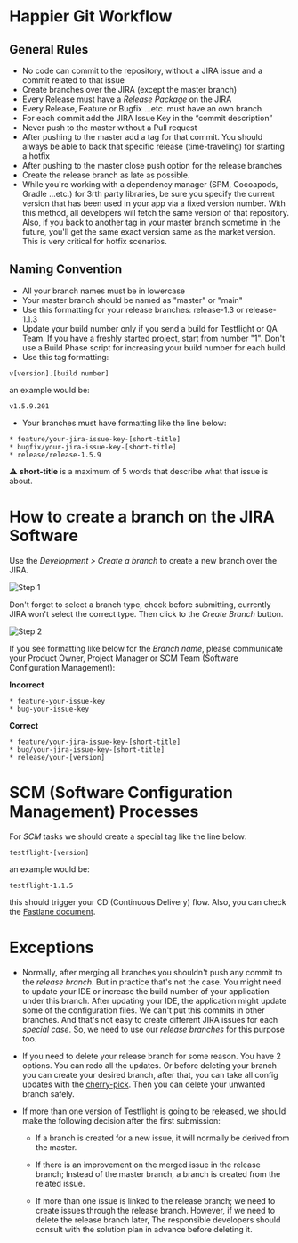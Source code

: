 # Happier Git Workflow

## General Rules

* No code can commit to the repository, without a JIRA issue and a commit related to that issue
* Create branches over the JIRA (except the master branch)
* Every Release must have a *Release Package* on the JIRA
* Every Release, Feature or Bugfix …etc. must have an own branch
* For each commit add the JIRA Issue Key in the “commit description”
* Never push to the master without a Pull request
* After pushing to the master add a tag for that commit. You should always be able to back that specific release (time-traveling) for starting a hotfix 
* After pushing to the master close push option for the release branches
* Create the release branch as late as possible.
* While you're working with a dependency manager (SPM, Cocoapods, Gradle ...etc.) for 3rth party libraries, be sure you specify the current version that has been used in your app via a fixed version number. With this method, all developers will fetch the same version of that repository. Also, if you back to another tag in your master branch sometime in the future, you'll get the same exact version same as the market version. This is very critical for hotfix scenarios.

## Naming Convention

* All your branch names must be in lowercase
* Your master branch should be named as "master" or "main"
* Use this formatting for your release branches: release-1.3 or release-1.1.3
* Update your build number only if you send a build for Testflight or QA Team. If you have a freshly started project, start from number "1". 
Don't use a Build Phase script for increasing your build number for each build. 
* Use this tag formatting: 
```
v[version].[build number]
```		
an example would be:
```
v1.5.9.201
```

* Your branches must have formatting like the line below:

```
* feature/your-jira-issue-key-[short-title]
* bugfix/your-jira-issue-key-[short-title]
* release/release-1.5.9
```

⚠️ **short-title** is a maximum of 5 words that describe what that issue is about.

# How to create a branch on the JIRA Software

Use the *Development > Create a branch* to create a new branch over the JIRA.

![Step 1](./CREATE-BRANCH-1.png)

Don't forget to select a branch type, check before submitting, currently JIRA won't select the correct type. Then click to the *Create Branch* button.

![Step 2](./CREATE-BRANCH-2.png) 

If you see formatting like below for the *Branch name*, please communicate your Product Owner, Project Manager or SCM Team (Software Configuration Management):


**Incorrect**
```
* feature-your-issue-key
* bug-your-issue-key
```

**Correct**
```
* feature/your-jira-issue-key-[short-title]
* bug/your-jira-issue-key-[short-title]
* release/your-[version]

```

# SCM (Software Configuration Management) Processes

For *SCM* tasks we should create a special tag like the line below: 

```
testflight-[version]
```

an example would be:

```
testflight-1.1.5
```

this should trigger your CD (Continuous Delivery) flow. Also, you can check the [Fastlane document](https://github.com/gurhub/fastlane).


# Exceptions

* Normally, after merging all branches you shouldn't push any commit to the *release branch*. But in practice that's not the case. You might need to update your IDE or increase the build number of your application under this branch. After updating your IDE, the application might update some of the configuration files. We can't put this commits in other branches. And that's not easy to create different JIRA issues for each *special case*. So, we need to use our *release branches* for this purpose too.

* If you need to delete your release branch for some reason. You have 2 options. You can redo all the updates. Or before deleting your branch you can create your desired branch, after that, you can take all config updates with the [cherry-pick](https://git-scm.com/docs/git-cherry-pick). Then you can delete your unwanted branch safely.

* If more than one version of Testflight is going to be released, we should make the following decision after the first submission:

  - If a branch is created for a new issue, it will normally be derived from the master.

  - If there is an improvement on the merged issue in the release branch; Instead of the master branch, a branch is created from the related issue.

  - If more than one issue is linked to the release branch; we need to create issues through the release branch. However, if we need to delete the release branch later, The responsible developers should consult with the solution plan in advance before deleting it.
